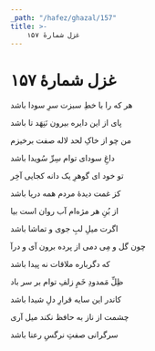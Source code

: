 ```yaml
---
_path: "/hafez/ghazal/157"
title: >-
    غزل شمارهٔ ۱۵۷
---
```

# غزل شمارهٔ ۱۵۷

<div class="b" id="bn1"><div class="m1"><p>هر که را با خطِ سبزت سرِ سودا باشد</p></div>
<div class="m2"><p>پای از این دایره بیرون نَنِهَد تا باشد</p></div></div>
<div class="b" id="bn2"><div class="m1"><p>من چو از خاکِ لحد لاله صفت برخیزم</p></div>
<div class="m2"><p>داغِ سودای توام سِرِّ سُویدا باشد</p></div></div>
<div class="b" id="bn3"><div class="m1"><p>تو خود ای گوهرِ یک دانه کجایی آخِر</p></div>
<div class="m2"><p>کز غمت دیدهٔ مردم همه دریا باشد</p></div></div>
<div class="b" id="bn4"><div class="m1"><p>از بُنِ هر مژه‌ام آب روان است بیا</p></div>
<div class="m2"><p>اگرت میلِ لبِ جوی و تماشا باشد</p></div></div>
<div class="b" id="bn5"><div class="m1"><p>چون گل و مِی دمی از پرده برون آی و درآ</p></div>
<div class="m2"><p>که دگرباره ملاقات نه پیدا باشد</p></div></div>
<div class="b" id="bn6"><div class="m1"><p>ظِلِّ مَمدودِ خَمِ زلفِ توام بر سر باد</p></div>
<div class="m2"><p>کاندر این سایه قرارِ دلِ شیدا باشد</p></div></div>
<div class="b" id="bn7"><div class="m1"><p>چشمت از ناز به حافظ نکند میل آری</p></div>
<div class="m2"><p>سرگرانی صفتِ نرگسِ رعنا باشد</p></div></div>
